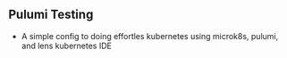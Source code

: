 ## Pulumi Testing

- A simple config to doing effortles kubernetes using microk8s, pulumi, and lens kubernetes IDE
